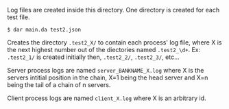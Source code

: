 Log files are created inside this directory.
One directory is created for each test file.

```
$ dar main.da test2.json
```

Creates the directory `.test2_X/` to contain each process' log file, where X
is the next highest number out of the diectories named `.test2_\d+`.
Ex: `.test2_1/` is created initially then, `.test2_2/`, `.test2_3/`, etc...

Server process logs are named `server_BANKNAME_X.log` where X is the servers
intitial position in the chain, X=1 being the head server and X=n being the
tail of a chain of n servers.

Client process logs are named `client_X.log` where X is an arbitrary id.
